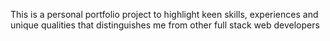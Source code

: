 This is a personal portfolio project to highlight keen skills, experiences and unique qualities that distinguishes me from other full stack web developers